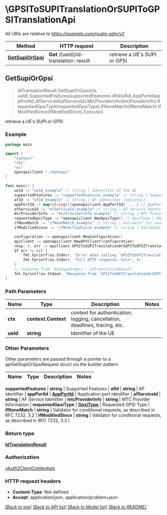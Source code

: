 # \GPSIToSUPITranslationOrSUPIToGPSITranslationApi

All URIs are relative to *https://example.com/nudm-sdm/v2*

Method | HTTP request | Description
------------- | ------------- | -------------
[**GetSupiOrGpsi**](GPSIToSUPITranslationOrSUPIToGPSITranslationApi.md#GetSupiOrGpsi) | **Get** /{ueId}/id-translation-result | retrieve a UE&#39;s SUPI or GPSI



## GetSupiOrGpsi

> IdTranslationResult GetSupiOrGpsi(ctx, ueId).SupportedFeatures(supportedFeatures).AfId(afId).AppPortId(appPortId).AfServiceId(afServiceId).MtcProviderInfo(mtcProviderInfo).RequestedGpsiType(requestedGpsiType).IfNoneMatch(ifNoneMatch).IfModifiedSince(ifModifiedSince).Execute()

retrieve a UE's SUPI or GPSI

### Example

```go
package main

import (
    "context"
    "fmt"
    "os"
    openapiclient "./openapi"
)

func main() {
    ueId := "ueId_example" // string | Identifier of the UE
    supportedFeatures := "supportedFeatures_example" // string | Supported Features (optional)
    afId := "afId_example" // string | AF identifier (optional)
    appPortId := map[string][]openapiclient.AppPortId{ ... } // AppPortId | Application port identifier (optional)
    afServiceId := "afServiceId_example" // string | AF Service Identifier (optional)
    mtcProviderInfo := "mtcProviderInfo_example" // string | MTC Provider Information (optional)
    requestedGpsiType := *openapiclient.NewGpsiType() // GpsiType | Requested GPSI Type (optional)
    ifNoneMatch := "ifNoneMatch_example" // string | Validator for conditional requests, as described in RFC 7232, 3.2 (optional)
    ifModifiedSince := "ifModifiedSince_example" // string | Validator for conditional requests, as described in RFC 7232, 3.3 (optional)

    configuration := openapiclient.NewConfiguration()
    apiClient := openapiclient.NewAPIClient(configuration)
    resp, r, err := apiClient.GPSIToSUPITranslationOrSUPIToGPSITranslationApi.GetSupiOrGpsi(context.Background(), ueId).SupportedFeatures(supportedFeatures).AfId(afId).AppPortId(appPortId).AfServiceId(afServiceId).MtcProviderInfo(mtcProviderInfo).RequestedGpsiType(requestedGpsiType).IfNoneMatch(ifNoneMatch).IfModifiedSince(ifModifiedSince).Execute()
    if err != nil {
        fmt.Fprintf(os.Stderr, "Error when calling `GPSIToSUPITranslationOrSUPIToGPSITranslationApi.GetSupiOrGpsi``: %v\n", err)
        fmt.Fprintf(os.Stderr, "Full HTTP response: %v\n", r)
    }
    // response from `GetSupiOrGpsi`: IdTranslationResult
    fmt.Fprintf(os.Stdout, "Response from `GPSIToSUPITranslationOrSUPIToGPSITranslationApi.GetSupiOrGpsi`: %v\n", resp)
}
```

### Path Parameters


Name | Type | Description  | Notes
------------- | ------------- | ------------- | -------------
**ctx** | **context.Context** | context for authentication, logging, cancellation, deadlines, tracing, etc.
**ueId** | **string** | Identifier of the UE | 

### Other Parameters

Other parameters are passed through a pointer to a apiGetSupiOrGpsiRequest struct via the builder pattern


Name | Type | Description  | Notes
------------- | ------------- | ------------- | -------------

 **supportedFeatures** | **string** | Supported Features | 
 **afId** | **string** | AF identifier | 
 **appPortId** | [**AppPortId**](AppPortId.md) | Application port identifier | 
 **afServiceId** | **string** | AF Service Identifier | 
 **mtcProviderInfo** | **string** | MTC Provider Information | 
 **requestedGpsiType** | [**GpsiType**](GpsiType.md) | Requested GPSI Type | 
 **ifNoneMatch** | **string** | Validator for conditional requests, as described in RFC 7232, 3.2 | 
 **ifModifiedSince** | **string** | Validator for conditional requests, as described in RFC 7232, 3.3 | 

### Return type

[**IdTranslationResult**](IdTranslationResult.md)

### Authorization

[oAuth2ClientCredentials](../README.md#oAuth2ClientCredentials)

### HTTP request headers

- **Content-Type**: Not defined
- **Accept**: application/json, application/problem+json

[[Back to top]](#) [[Back to API list]](../README.md#documentation-for-api-endpoints)
[[Back to Model list]](../README.md#documentation-for-models)
[[Back to README]](../README.md)

